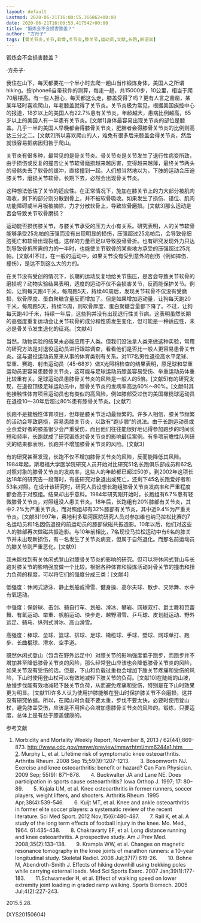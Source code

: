 ```yaml
---
layout: default
Lastmod: 2020-06-21T16:00:55.366862+00:00
date: 2020-06-21T16:00:53.417542+00:00
title: "锻炼会不会损害膝盖？"
author: "方舟子"
tags: [骨关节炎,关节,软骨,关节炎,膝关节,运动员,文献,长跑,新语丝]
---
```


锻炼会不会损害膝盖？

·方舟子·

我住在山下，每天都要花一个半小时去爬一趟山当作锻炼身体，美国人之所谓hiking。按iphone6自带软件的测算，每走一趟，共15000步，10公里，相当于爬70层楼高。有一些人担心，每天都这么走，膝盖受得了吗？更有人言之凿凿，某某年轻时喜欢爬山，年老膝盖就得了关节炎。关节炎极为常见，根据美国疾控中心的报道，18岁以上的美国人有22.7%患有关节炎，年龄越大，患病比例越高，65岁以上的美国人有一半患有关节炎。[文献1]身体最容易出现关节炎的部位是膝盖。几乎一半的美国人早晚都会得膝骨关节炎，肥胖者会得膝骨关节炎的比例则高达三分之二。[文献2]所以喜欢爬山的人，难免有很多后来膝盖会得关节炎，然后就很容易把病因归咎于爬山。

关节炎有很多种，最常见的是骨关节炎。骨关节炎是关节发生了退行性病变所致，由于损伤或反复的撞击让关节软骨磨损越来越厉害，变得越来越薄，最终关节两头的骨骼失去了软骨的缓冲，直接撞到一起。人们想当然地以为，下肢的运动会压迫膝关节，磨损关节软骨，长期下去，必然会出现骨关节炎。

这种想法低估了关节的适应性。在正常情况下，施加在膝关节上的力大部分被肌肉吸收，剩下的部分则分散到骨上，并不被软骨吸收。如果发生了损伤、错位、肌肉功能障碍或半月板被摘除，力才分散软骨上，导致软骨磨损。[文献3]那么运动是否会导致关节软骨磨损？

运动能否损伤膝关节，与膝关节承受的压力大小有关系。研究表明，人的关节软骨能够承受25兆帕的压强而没有出现明显的损伤，压强超过25兆帕后，会导致骨细胞死亡和软骨出现裂缝。这样的力量已足以导致股骨骨折。也有研究发现外力只达到导致骨折所需的力的一半时，也能使关节软骨的某些地方承受的压强超过25兆帕。[文献4]不过，在一般的运动中，如果关节没有受到意外的创伤（例如摔伤、撞伤），是达不到这么大的力的。

在关节没有受创的情况下，长期的运动反复地给关节施压，是否会导致关节软骨的磨损呢？动物实验结果表明，适度的运动不仅不会损害关节，反而能保护关节。例如，让狗每天跑4千米，每周跑5天，持续40周后，发现关节软骨不仅没有受磨损，软骨厚度、蛋白聚糖含量反而增加了。但是如果增加运动量，让狗每天跑20千米，每周跑5天，持续15周，则软骨厚度、蛋白聚糖含量都下降了。不过，让狗每天跑40千米，持续一年后，这些狗并没有出现退行性关节病。这表明虽然长期的高强度重复运动会让关节软骨的成分和性质发生变化，但可能是一种适应性，未必是骨关节发生退化的征兆。[文献4]

当然，动物实验的结果未必能应用于人类。但我们没法拿人类来做这种实验，常用的研究方法是对退役运动员进行跟踪调查，看看他们是否比一般人更容易患骨关节炎。这与退役运动员原来从事的体育类别有关系。对117名男性退役高水平足球、举重、赛跑、射击运动员（45-68岁）做X光照相检查的结果表明，原足球和举重运动员更容易患膝骨关节炎，这可能与足球运动员膝盖容易受伤、举重运动员体重比较重有关。足球运动员患膝骨关节炎的风险是一般人的5倍。[文献5]有的研究发现，在退役顶级足球运动员中，膝骨关节炎的发病率高达60%～80%。[文献6]其他接触性体育项目运动员也有类似的高风险，例如膝部受过伤的美国橄榄球运动员在退役10～30年后超过80%患有膝骨关节炎。[文献7]

长跑不是接触性体育项目，但却是膝关节活动最频繁的。许多人相信，膝关节频繁的活动会导致磨损，容易患膝关节炎，以致有“跑步膝”的说法。由于长跑运动员或业余爱好者的膝盖很少会严重受伤，而且他们往往能很好地记得参加跑步的时间长短和频率，长跑就成了研究锻炼对骨关节炎的影响最佳案例。有多项前瞻性队列研究的结果都表明，长跑并不增加膝骨关节炎的风险。[文献3]

有的研究甚至发现，长跑不仅不增加膝骨关节炎的风险，反而能降低其风险。1984年起，斯坦福大学医学院研究人员开始对比研究51名长跑俱乐部成员和62名对照对象的膝骨关节炎的发病率，这些人的年龄都已超过50岁。到2002年这项长达18年的研究告一段落时，有些研究对象退出或死亡，还剩下45名长跑爱好者和53名对照。在设计该研究时，研究人员设想长跑组膝骨关节炎发病率和严重程度都会高于对照组。结果却出乎意料。1984年研究刚开始时，长跑组有6.7%患有轻微膝骨关节炎，对照组没人患关节炎。18年后，长跑组有20%膝部有关节炎，其中2.2%为严重关节炎，而对照组却有32%膝部有关节炎，其中近9.4%为严重关节炎。[文献8]1997年，奥地利多瑙河医院研究人员对参加维也纳马拉松比赛的7名运动员和1名因伤退役的前运动员的膝部做磁共振造影。10年以后，他们对这些人的膝部再次做磁共振造影。与10年前相比，7名现役马拉松运动中有6名的膝关节并未出现新损伤，有一名发生了关节炎病变，但属于自然退化。而那名前运动员的膝关节则严重恶化。[文献9]

我未能找到有关休闲式登山对膝骨关节炎的影响的研究。但可以将休闲式登山与长跑对膝关节的影响强度做一个比较。根据各种体育和锻炼活动对骨关节的撞击和扭力负荷的程度，可以将它们的强度分成三类：[文献4]

低强度：休闲式游泳、静止划船或滑雪、健身操、高尔夫球、散步、交际舞、水中有氧运动。

中强度：保龄球、击剑、骑自行车、划船、滑冰、攀岩、网球双打、爵士舞和芭蕾舞、有氧运动、举重、帆船运动、快步走、越野滑雪、乒乓球、皮划艇运动、野外远足、骑马、纵列式滑冰、高山滑雪。

高强度：棒球、垒球、篮球、排球、足球、橄榄球、手球、壁球、网球单打、跑步、长曲棍球、滑水、空手道。

既然休闲式登山（包含在野外远足中）对膝关节的影响强度低于跑步，而跑步并不增加甚至降低膝骨关节炎的风险，那么经常登山应该也会降低膝骨关节炎的风险，如果关节没有受伤的话。但是，下山和负载过重也会增加下肢关节疼痛和受伤的风险，下山时使用登山杖可以有效地减轻下肢关节的负荷。[文献10]在陡峭的山坡，放慢步伐能有效地减轻下肢关节负荷，从而避免疼痛和受伤，特别是在下山时效果更为明显。[文献11]许多人认为使用护膝能够在登山时保护膝关节不会磨损，这并没有研究依据。所以，在爬山时负载不要太重，步伐不要太快，必要时使用登山杖，避免膝盖受伤，应该是不用担心会增加患膝骨关节炎的风险的。锻炼，只要适度，总体上是有益于膝盖健康的。

参考文献

1. Morbidity and Mortality Weekly Report, November 8, 2013 / 62(44);869-873. http://www.cdc.gov/mmwr/preview/mmwrhtml/mm6244a1.htm　　2. Murphy L, et al. Lifetime risk of symptomatic knee osteoarthritis. Arthritis Rheum. 2008 Sep 15;59(9):1207-1213.　　3. Bosomworth NJ. Exercise and knee osteoarthritis: benefit or hazard? Can Fam Physician. 2009 Sep; 55(9): 871–878.　　4. Buckwalter JA and Lane NE. Does participation in sports cause osteoarthritis? Iowa Orthop J. 1997; 17: 80–89.　　5. Kujala UM, et al. Knee osteoarthritis in former runners, soccer players, weight lifters, and shooters. Arthritis Rheum. 1995 Apr;38(4):539-546.　　6. Kuijt MT, et al. Knee and ankle osteoarthritis in former elite soccer players: a systematic review of the recent literature.  Sci Med Sport. 2012 Nov;15(6):480-487.　　7. Rall K, et al. A study of the long term effects of football injury in the knee. Mo. Med., 1964. 61:435-438.　　8. Chakravarty EF, et al. Long distance running and knee osteoarthritis. A prospective study. Am J Prev Med. 2008;35(2):133–138.　　9. Krampla WW, et al. Changes on magnetic resonance tomography in the knee joints of marathon runners: a 10-year longitudinal study. Skeletal Radiol. 2008 Jul;37(7):619-26.　　10. Bohne M, Abendroth-Smith J. Effects of hiking downhill using trekking poles while carrying external loads. Med Sci Sports Exerc. 2007 Jan;39(1):177-183.　　11.Schwameder H, et al. Effect of walking speed on lower extremity joint loading in graded ramp walking. Sports Biomech. 2005 Jul;4(2):227-243.

2015.5.28.

(XYS20150604)

